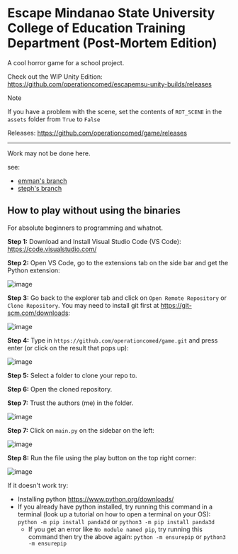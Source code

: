 # Escape Mindanao State University College of Education Training Department (Post-Mortem Edition)
A cool horror game for a school project.

Check out the WIP Unity Edition: https://github.com/operationcomed/escapemsu-unity-builds/releases

> [!NOTE]
> If you have a problem with the scene, set the contents of `ROT_SCENE` in the `assets` folder from `True` to `False`

Releases: https://github.com/operationcomed/game/releases

----

Work may not be done here.

see:
 * [emman's branch](https://github.com/operationcomed/game/tree/emman)
 * [steph's branch](https://github.com/operationcomed/game/tree/steph)


## How to play without using the binaries
For absolute beginners to programming and whatnot.

**Step 1:** Download and Install Visual Studio Code (VS Code): https://code.visualstudio.com/

**Step 2:** Open VS Code, go to the extensions tab on the side bar and get the Python extension:

![image](https://github.com/operationcomed/game/assets/69134282/30b4eddc-14bd-41fb-a4a6-786fe752563e)

**Step 3:** Go back to the explorer tab and click on `Open Remote Repository` or `Clone Repository`. You may need to install git first at https://git-scm.com/downloads:

![image](https://github.com/operationcomed/game/assets/69134282/507f1c6c-4c34-46d9-a219-11bf4d8817ad)

**Step 4:** Type in `https://github.com/operationcomed/game.git` and press enter (or click on the result that pops up):

![image](https://github.com/operationcomed/game/assets/69134282/89f49c9c-2b64-4080-b7c0-4cca3a6aa340)

**Step 5:** Select a folder to clone your repo to.

**Step 6:** Open the cloned repository.

**Step 7:** Trust the authors (me) in the folder.

![image](https://github.com/operationcomed/game/assets/69134282/b0f49fb3-2fe3-4ec0-9039-0ae2473a5c0b)

**Step 7:** Click on `main.py` on the sidebar on the left:

![image](https://github.com/operationcomed/game/assets/69134282/c34e38a3-ea9e-42b1-8248-ef1b3c1ffb28)

**Step 8:** Run the file using the play button on the top right corner:

![image](https://github.com/operationcomed/game/assets/69134282/dfa2537d-5a12-4487-bd53-08a3c49f2e15)

If it doesn't work try:
* Installing python https://www.python.org/downloads/
* If you already have python installed, try running this command in a terminal (look up a tutorial on how to open a terminal on your OS): `python -m pip install panda3d` or `python3 -m pip install panda3d`
  * If you get an error like `No module named pip`, try running this command then try the above again: `python -m ensurepip` or `python3 -m ensurepip`
